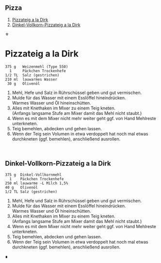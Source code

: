 ## Pizza

1. [Pizzateig a la Dirk](#pizzateig-a-la-dirk)
1. [Dinkel-Vollkorn-Pizzateig a la Dirk](#dinkel-vollkorn-pizzateig-a-la-dirk)


<span style="text-align:center">⚜</span>


Pizzateig a la Dirk
===================

```
375 g   Weizenmehl (Type 550)
  1     Päckchen Trockenhefe
1/2 TL  Salz (gestrichen)
210 ml  lauwarmes Wasser
 30 g   Olivenöl
```

1. Mehl, Hefe und Salz in Rührschüssel geben und gut vermischen.
1. Mulde für das Wasser mit einem Esslöffel hineindrücken.  
   Warmes Wasser und Öl hineinschütten.
1. Alles mit Knethaken im Mixer zu einem Teig kneten.  
   (Anfangs langsame Stufe am Mixer damit das Mehl nicht staubt.)
1. Wenn es mit dem Mixer nicht mehr weiter geht ggf. von Hand Mehlreste unterkneten.
1. Teig bemehlen, abdecken und gehen lassen.
1. Wenn der Teig sein Volumen in etwa verdoppelt hat noch mal etwas durchkneten (ggf. bemehlen), anschließend ausrollen.


&nbsp;


Dinkel-Vollkorn-Pizzateig a la Dirk
-----------------------------------

```
375 g  Dinkel-Vollkornmehl
  1    Päckchen Trockenhefe
250 ml lauwarme -L Milch 1,5%
40 g   Olivenöl
1/2 TL Salz (gestrichen)
```

1. Mehl, Hefe und Salz in Rührschüssel geben und gut vermischen.
1. Mulde für das Wasser mit einem Esslöffel hineindrücken.  
   Warmes Wasser und Öl hineinschütten.
1. Alles mit Knethaken im Mixer zu einem Teig kneten.  
   (Anfangs langsame Stufe am Mixer damit das Mehl nicht staubt.)
1. Wenn es mit dem Mixer nicht mehr weiter geht ggf. von Hand Mehlreste unterkneten.
1. Teig bemehlen, abdecken und gehen lassen.
1. Wenn der Teig sein Volumen in etwa verdoppelt hat noch mal etwas durchkneten (ggf. bemehlen), anschließend ausrollen.

∎

